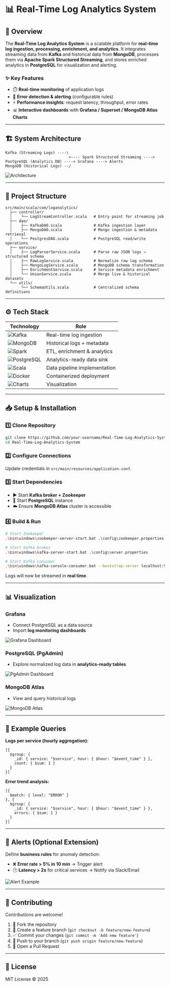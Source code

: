 # 📊 Real-Time Log Analytics System

## 🚀 Overview

The **Real-Time Log Analytics System** is a scalable platform for **real-time log ingestion, processing, enrichment, and analytics**.
It integrates streaming data from **Kafka** and historical data from **MongoDB**, processes them via **Apache Spark Structured Streaming**, and stores enriched analytics in **PostgreSQL** for visualization and alerting.

### ✨ Key Features

* ⏱️ **Real-time monitoring** of application logs
* 🚨 **Error detection & alerting** (configurable rules)
* ⚡ **Performance insights**: request latency, throughput, error rates
* 📊 **Interactive dashboards** with **Grafana / Superset / MongoDB Atlas Charts**

---

## 🏗️ System Architecture

```text
Kafka (Streaming Logs) ----\
                            >---- Spark Structured Streaming ----> PostgreSQL (Analytics DB) ----> Grafana ----> Alerts
MongoDB (Historical Logs) --/                      
```

![Architecture](Asserts/Images/dashboard1.png)

---

## 📂 Project Structure

```text
src/main/scala/com/loganalytics/
  ├── controller/
  │    └── LogStreamController.scala   # Entry point for streaming job
  ├── dao/
  │    ├── KafkaDAO.scala              # Kafka ingestion layer
  │    ├── MongoDAO.scala              # Mongo ingestion & metadata retrieval
  │    └── PostgresDAO.scala           # PostgreSQL read/write operations
  ├── service/
  │    ├── LogParserService.scala      # Parse raw JSON logs → structured schema
  │    ├── RawLogService.scala         # Normalize raw log schema
  │    ├── MongoLogService.scala       # MongoDB schema transformation
  │    ├── EnrichmentService.scala     # Service metadata enrichment
  │    └── UnionService.scala          # Merge live & historical datasets
  └── utils/
       └── SchemaUtils.scala           # Centralized schema definitions
```

---

## ⚙️ Tech Stack

| Technology                                                                                            | Role                         |
| ----------------------------------------------------------------------------------------------------- | ---------------------------- |
| ![Kafka](https://img.shields.io/badge/Apache%20Kafka-231F20?logo=apache-kafka\&logoColor=white)       | Real-time log ingestion      |
| ![MongoDB](https://img.shields.io/badge/MongoDB-4EA94B?logo=mongodb\&logoColor=white)                 | Historical logs + metadata   |
| ![Spark](https://img.shields.io/badge/Apache%20Spark-E25A1C?logo=apachespark\&logoColor=white)        | ETL, enrichment & analytics  |
| ![PostgreSQL](https://img.shields.io/badge/PostgreSQL-316192?logo=postgresql\&logoColor=white)        | Analytics-ready data sink    |
| ![Scala](https://img.shields.io/badge/Scala-DC322F?logo=scala\&logoColor=white)                       | Data pipeline implementation |
| ![Docker](https://img.shields.io/badge/Docker-2496ED?logo=docker\&logoColor=white)                    | Containerized deployment     |
| ![Charts](https://img.shields.io/badge/MongoDB%20Atlas%20Charts-00ED64?logo=mongodb\&logoColor=white) | Visualization                |

---

## 📥 Setup & Installation

### 1️⃣ Clone Repository

```bash
git clone https://github.com/your-username/Real-Time-Log-Analytics-System.git
cd Real-Time-Log-Analytics-System
```

### 2️⃣ Configure Connections

Update credentials in `src/main/resources/application.conf`.

### 3️⃣ Start Dependencies

* ▶️ Start **Kafka broker + Zookeeper**
* 🐘 Start **PostgreSQL** instance
* ☁️ Ensure **MongoDB Atlas** cluster is accessible

### 4️⃣ Build & Run

```bash
# Start Zookeeper
.\bin\windows\zookeeper-server-start.bat .\config\zookeeper.properties  

# Start Kafka broker
.\bin\windows\kafka-server-start.bat .\config\server.properties  

# Start Kafka consumer
.\bin\windows\kafka-console-consumer.bat --bootstrap-server localhost:9092 --topic logs --from-beginning
```

Logs will now be streamed in **real time**.

---

## 📊 Visualization

### Grafana

* Connect PostgreSQL as a data source
* Import **log monitoring dashboards**

![Grafana Dashboard](Asserts/Images/db1.jpg)

### PostgreSQL (PgAdmin)

* Explore normalized log data in **analytics-ready tables**

![PgAdmin Dashboard](Asserts/Images/pgdb.png)

### MongoDB Atlas

* View and query historical logs

![MongoDB Atlas](Asserts/Images/mdb.png)

---

## 🔎 Example Queries

**Logs per service (hourly aggregation):**

```mongodb
[{
  $group: {
    _id: { service: "$service", hour: { $hour: "$event_time" } },
    count: { $sum: 1 }
  }
}]
```

**Error trend analysis:**

```mongodb
[{
  $match: { level: "ERROR" }
}, {
  $group: {
    _id: { service: "$service", hour: { $hour: "$event_time" } },
    errors: { $sum: 1 }
  }
}]
```

---

## 🚨 Alerts (Optional Extension)

Define **business rules** for anomaly detection:

* ❌ **Error rate > 5% in 10 min** → Trigger alert
* 🕑 **Latency > 2s** for critical services → Notify via Slack/Email

![Alert Example](Asserts/Images/alert.png)

---

## 🤝 Contributing

Contributions are welcome!

1. 🍴 Fork the repository
2. 🌱 Create a feature branch (`git checkout -b feature/new-feature`)
3. ✅ Commit your changes (`git commit -m 'Add new feature'`)
4. 🚀 Push to your branch (`git push origin feature/new-feature`)
5. 🔁 Open a Pull Request

---

## 📜 License

MIT License © 2025
